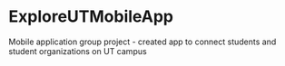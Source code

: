 # ExploreUTMobileApp
Mobile application group project - created app to connect students and student organizations on UT campus
